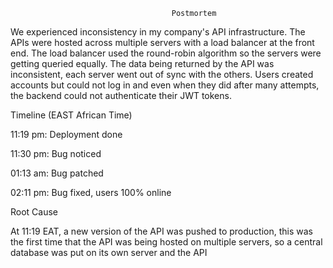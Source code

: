                                         Postmortem
We experienced inconsistency in my company's API infrastructure. The APIs were hosted across multiple servers with a load balancer at the front end. The load balancer used the round-robin algorithm so the servers were getting queried equally. The data being returned by the API was inconsistent, each server went out of sync with the others. Users created accounts but could not log in and even when they did after many attempts, the backend could not authenticate their JWT tokens.

 Timeline (EAST African Time)
 
11:19 pm: Deployment done

11:30 pm: Bug noticed

01:13 am: Bug patched

02:11 pm: Bug fixed, users 100% online


Root Cause

At 11:19 EAT, a new version of the API was pushed to production, this was the first time that the API was being hosted on multiple servers, so a central database was put on its own server and the API
